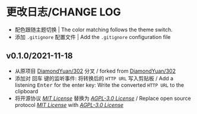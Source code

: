 # 更改日志/CHANGE LOG

- 配色跟随主题切换 | The color matching follows the theme switch.
- 添加 `.gitignore` 配置文件 | Add the `.gitignore` configuration file

## v0.1.0/2021-11-18

- 从原项目 [DiamondYuan/302](https://github.com/DiamondYuan/302) 分叉 / forked from [DiamondYuan/302](https://github.com/DiamondYuan/302)
- 添加对 <kbd>回车</kbd> 键的监听事件: 将转换后的 `HTTP URL` 写入剪贴板 / Add a listening <kbd>Enter</kbd> for the enter key: Write the converted `HTTP URL` to the clipboard
- 将开源协议 *[MIT License](https://github.com/DiamondYuan/302/blob/main/LICENSE)* 替换为 *[AGPL-3.0 License](https://github.com/Zuoqiu-Yingyi/widget-url-scheme/blob/main/LICENSE)* / Replace open source protocol *[MIT License](https://github.com/DiamondYuan/302/blob/main/LICENSE)* with *[AGPL-3.0 License](https://github.com/Zuoqiu-Yingyi/widget-url-scheme/blob/main/LICENSE)*

